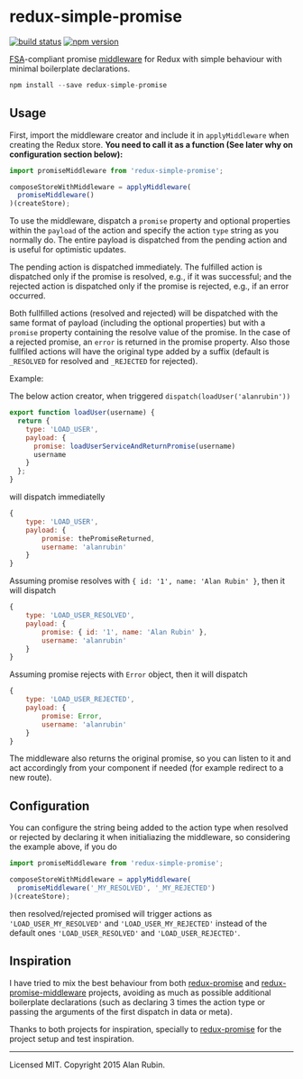 redux-simple-promise
=============

[![build status](https://img.shields.io/travis/acdlite/redux-simple-promise/master.svg?style=flat-square)](https://travis-ci.org/alanrubin/redux-simple-promise)
[![npm version](https://img.shields.io/npm/v/redux-simple-promise.svg?style=flat-square)](https://www.npmjs.com/package/redux-simple-promise)

[FSA](https://github.com/acdlite/flux-standard-action)-compliant promise [middleware](https://github.com/gaearon/redux/blob/master/docs/middleware.md) for Redux with simple behaviour with minimal boilerplate declarations.

```js
npm install --save redux-simple-promise
```

## Usage

First, import the middleware creator and include it in `applyMiddleware` when creating the Redux store. **You need to call it as a function (See later why on configuration section below):**

```js
import promiseMiddleware from 'redux-simple-promise';

composeStoreWithMiddleware = applyMiddleware(
  promiseMiddleware()
)(createStore);

```

To use the middleware, dispatch a `promise` property and optional properties within the `payload` of the action and specify the action `type` string as you normally do. The entire payload is dispatched from the pending action and is useful for optimistic updates.

The pending action is dispatched immediately. The fulfilled action is dispatched only if the promise is resolved, e.g., if it was successful; and the rejected action is dispatched only if the promise is rejected, e.g., if an error occurred.

Both fullfilled actions (resolved and rejected) will be dispatched with the same format of payload (including the optional properties) but with a `promise` property containing the resolve value of the promise. In the case of a rejected promise, an `error` is returned in the promise property. Also those fullfiled actions will have the original type added by a suffix (default is `_RESOLVED` for resolved and `_REJECTED` for rejected).

Example:

The below action creator, when triggered `dispatch(loadUser('alanrubin'))`

```js
export function loadUser(username) {
  return {
    type: 'LOAD_USER',
    payload: {
      promise: loadUserServiceAndReturnPromise(username)
      username
    }
  };
}
```

will dispatch immediatelly
```js
{
	type: 'LOAD_USER',
	payload: {
		promise: thePromiseReturned,
		username: 'alanrubin'
	}
}
```

Assuming promise resolves with `{ id: '1', name: 'Alan Rubin' }`, then it will dispatch
```js
{
	type: 'LOAD_USER_RESOLVED',
	payload: {
		promise: { id: '1', name: 'Alan Rubin' },
		username: 'alanrubin'
	}
}
```

Assuming promise rejects with `Error` object, then it will dispatch
```js
{
	type: 'LOAD_USER_REJECTED',
	payload: {
		promise: Error,
		username: 'alanrubin'
	}
}
```

The middleware also returns the original promise, so you can listen to it and act accordingly from your component if needed (for example redirect to a new route).

## Configuration

You can configure the string being added to the action type when resolved or rejected by declaring it when initialiazing the middleware, so considering the example above, if you do

```js
import promiseMiddleware from 'redux-simple-promise';

composeStoreWithMiddleware = applyMiddleware(
  promiseMiddleware('_MY_RESOLVED', '_MY_REJECTED')
)(createStore);

```

then resolved/rejected promised will trigger actions as `'LOAD_USER_MY_RESOLVED'` and `'LOAD_USER_MY_REJECTED'` instead of the default ones `'LOAD_USER_RESOLVED'` and `'LOAD_USER_REJECTED'`.

## Inspiration

I have tried to mix the best behaviour from both [redux-promise](https://github.com/acdlite/redux-promise) and [redux-promise-middleware](https://github.com/pburtchaell/redux-promise-middleware) projects, avoiding as much as possible additional boilerplate declarations (such as declaring 3 times the action type or passing the arguments of the first dispatch in data or meta).

Thanks to both projects for inspiration, specially to [redux-promise](https://github.com/acdlite/redux-promise) for the project setup and test inspiration.

---
Licensed MIT. Copyright 2015 Alan Rubin.